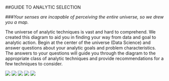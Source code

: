 ##GUIDE TO ANALYTIC SELECTION###*Your senses are incapable of perceiving the entire universe, so we drew you a map.*The universe of analytic techniques is vast and hard to comprehend. We created this diagram to aid you in finding your way from data and goal to analytic action. Begin at the center of the universe (Data Science) and answer questions about your analytic goals and problem characteristics. The answers to your questions will guide you through the diagram to the appropriate class of analytic techniques and provide recommendations for a few techniques to consider.![](figures/mapguide.png)![](figures/mapguide-1.png)![](figures/mapguide-2.png)![](figures/mapguide-3.png)![](figures/mapguide-4.png)
